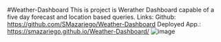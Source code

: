 #Weather-Dashboard
This is project is Werather Dashboard capable of a five day forecast and location based queries. 
Links: Github: https://github.com/SMazariego/Weather-Dashboard
       Deployed App.:  https://smazariego.github.io/Weather-Dashboard/
      ![image](https://user-images.githubusercontent.com/102334091/178119856-4cd162a4-927d-4138-8d7f-e81d0c541f0f.png)

